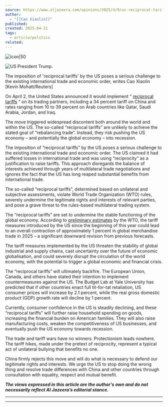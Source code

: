 ```yaml
---
source: https://www.aljazeera.com/opinions/2025/4/9/us-reciprocal-tariffs-will-ultimately-backfire
author:
  - "[[Cao Xiaolin]]"
published: 
created: 2025-04-11
tags:
  - article/politics
related:
---
```

![icon|50](https://www.aljazeera.com/favicon_aje.ico)

![US President Trump.](https://www.aljazeera.com/wp-content/uploads/2025/04/RC26TDAFRD9K-1744112688.jpg?resize=770%2C513&quality=80)

The imposition of 'reciprocal tariffs' by the US poses a serious challenge to the existing international trade and economic order, writes Cao Xiaolin \[Kevin Mohatt/Reuters\]

On April 2, the United States announced it would implement “ [reciprocal tariffs](https://www.aljazeera.com/news/2025/4/3/trumps-reciprocal-tariffs-how-much-will-each-country-be-hit) ” on its trading partners, including a 34 percent tariff on China and rates ranging from 10 to 39 percent on Arab countries like Qatar, Saudi Arabia, Jordan, and Iraq.

The move triggered widespread discontent both around the world and within the US. The so-called “reciprocal tariffs” are unlikely to achieve the stated goal of “rebalancing trade”. Instead, they risk pushing the US economy – and potentially the global economy – into recession.

The imposition of “reciprocal tariffs” by the US poses a serious challenge to the existing international trade and economic order. The US claimed it had suffered losses in international trade and was using “reciprocity” as a justification to raise tariffs. This approach disregards the balance of interests achieved through years of multilateral trade negotiations and ignores the fact that the US has long reaped substantial benefits from international trade.

The so-called “reciprocal tariffs”, determined based on unilateral and subjective assessments, violate World Trade Organization (WTO) rules, severely undermine the legitimate rights and interests of relevant parties, and pose a grave threat to the rules-based multilateral trading system.

The “reciprocal tariffs” are set to undermine the stable functioning of the global economy. According to [preliminary estimates](https://www.reuters.com/business/wto-says-tariffs-could-bring-contraction-1-global-merchandise-trade-volumes-2025-04-03/?utm_source=chatgpt.com) by the WTO, the tariff measures introduced by the US since the beginning of this year could lead to an overall contraction of approximately 1 percent in global merchandise trade in 2025 – a significant downward revision from previous forecasts.

The tariff measures implemented by the US threaten the stability of global industrial and supply chains, cast uncertainty over the future of economic globalisation, and could severely disrupt the circulation of the world economy, with the potential to trigger a global economic and financial crisis.

The “reciprocal tariffs” will ultimately backfire. The European Union, Canada, and others have stated their intention to implement countermeasures against the US. The Budget Lab at Yale University has predicted that if other countries enact full tit-for-tat retaliation, US consumer prices will increase by 2.1 percent, while the real gross domestic product (GDP) growth rate will decline by 1 percent.

Currently, consumer confidence in the US is steadily declining, and these “reciprocal tariffs” will further raise household spending on goods, increasing the financial burden on American families. They will also raise manufacturing costs, weaken the competitiveness of US businesses, and eventually push the US economy towards recession.

The trade and tariff wars have no winners. Protectionism leads nowhere. The tariff hikes, made under the pretext of reciprocity, represent a typical act of unilateral bullying that benefits no one.

China firmly rejects this move and will do what is necessary to defend our legitimate rights and interests. We urge the US to stop doing the wrong thing and resolve trade differences with China and other countries through consultation with equality, respect and mutual benefit.

***The views expressed in this article are the author’s own and do not necessarily reflect Al Jazeera’s editorial stance.***

---

---